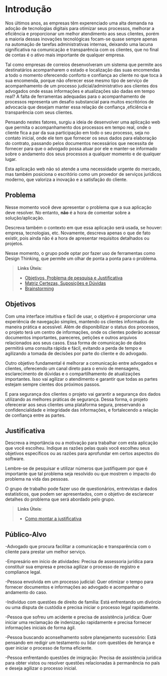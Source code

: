 # Introdução

Nos últimos anos, as empresas têm experenciado uma alta demanda na adoção de tecnologias digitais para otimizar seus processos, melhorar a eficiência e proporcionar um melhor atendimento aos seus clientes, porém  a maioria dessas inovações tecnológicas focam-se quase sempre apenas na automação de tarefas administrativas internas, deixando uma lacuna significativa na comunicação e transparência com os clientes, que no final de contas é o ativo mais importante de qualquer empresa. 

Tal como empresas de correios desenvolveram um sistema que permite aos destinatários acompanharem o estado e localização das suas encomendas a todo o momento oferecendo conforto e confiança ao cliente no que toca à sua encomenda, porque não oferecer esse mesmo tipo de serviço de acompanhamento de um processo judicial/administrativo aos clientes dos advogados onde essas informações e atualizações são dadas em tempo real? 
A falta de ferramentas adequadas para o acompanhamento de processos representa um desafio substancial para muitos escritórios de advocacia que desejam manter essa relação de confiança ,eficiência e transparência com seus clientes.

Pensando nestes fatores, surgiu a ideia de desenvolver uma aplicação web que permita o acompanhamento dos processos em tempo real, onde o cliente fica a par da sua participação em todo o seu processo, seja no contato inicial, onde ele tem que fornecer os seus dados para elaboração do contrato, passando pelos documentos necessários que necessita de fornecer para que o advogado possa atuar por ele e manter-se informado sobre o andamento dos seus processos a qualquer momento e de qualquer lugar.

Esta aplicação web não só atende a uma necessidade urgente do mercado, mas também posiciona o escritório como um provedor de serviços jurídicos moderno, que valoriza a inovação e a satisfação do cliente.

## Problema

Nesse momento você deve apresentar o problema que a sua aplicação deve resolver. No entanto, **não** é a hora de comentar sobre a solução/aplicação.

Descreva também o contexto em que essa aplicação será usada, se  houver: empresa, tecnologias, etc. Novamente, descreva apenas o que de fato existir, pois ainda não é a hora de apresentar requisitos detalhados ou projetos.

Nesse momento, o grupo pode optar por fazer uso  de ferramentas como Design Thinking, que permite um olhar de ponta a ponta para o problema.

> **Links Úteis**:
> - [Objetivos, Problema de pesquisa e Justificativa](https://medium.com/@versioparole/objetivos-problema-de-pesquisa-e-justificativa-c98c8233b9c3)
> - [Matriz Certezas, Suposições e Dúvidas](https://medium.com/educa%C3%A7%C3%A3o-fora-da-caixa/matriz-certezas-suposi%C3%A7%C3%B5es-e-d%C3%BAvidas-fa2263633655)
> - [Brainstorming](https://www.euax.com.br/2018/09/brainstorming/)

## Objetivos

Com uma interface intuitiva e fácil de usar, o objetivo é proporcionar uma experiência de navegação simples, mantendo os clientes informados de maneira prática e acessível. Além de disponibilizar o status dos processos, o projeto terá um centro de informações, onde os clientes poderão acessar documentos importantes, pareceres, petições e outros arquivos relacionados aos seus casos. Essa forma de comunicação de dados permitirá uma consulta rápida e fácil, evitando a perda de tempo e agilizando a tomada de decisões por parte do cliente e do advogado.

Outro objetivo fundamental é melhorar a comunicação entre advogados e clientes, oferecendo um canal direto para o envio de mensagens, esclarecimento de dúvidas e o compartilhamento de atualizações importantes. Isso vai agilizar o atendimento e garantir que todas as partes estejam sempre cientes dos próximos passos.

E para segurança dos clientes o projeto vai garantir a segurança dos dados utilizando as melhores práticas de segurança. Dessa forma, o projeto oferecerar aos seus clientes uma plataforma segura, preservando a confidencialidade e integridade das informações, e fortalecendo a relação de confiança entre as partes.

## Justificativa

Descreva a importância ou a motivação para trabalhar com esta aplicação que você escolheu. Indique as razões pelas quais você escolheu seus objetivos específicos ou as razões para aprofundar em certos aspectos do software.

Lembre-se de pesquisar e utilizar números que justifiquem por que é importante que tal problema seja resolvido ou que mostrem o impacto do problema na vida das pessoas.

O grupo de trabalho pode fazer uso de questionários, entrevistas e dados estatísticos, que podem ser apresentados, com o objetivo de esclarecer detalhes do problema que será abordado pelo grupo.

> **Links Úteis**:
> - [Como montar a justificativa](https://guiadamonografia.com.br/como-montar-justificativa-do-tcc/)

## Público-Alvo

 -Advogado que procura facilitar a comunicação e transparência com o cliente para prestar um melhor serviço.
 
 -Empresário em início de atividades: Precisa de assessoria jurídica para constituir sua empresa e precisa agilizar o processo de registro e compliance legal.

 -Pessoa envolvida em um processo judicial: Quer otimizar o tempo para fornecer documentos e informações ao advogado e acompanhar o andamento do caso.

 -Indivíduo com questões de direito de família: Está enfrentando um divórcio ou uma disputa de custódia e precisa iniciar o processo legal rapidamente.

 -Pessoa que sofreu um acidente e precisa de assistência jurídica: Quer iniciar uma reclamação de indenização rapidamente e precisa fornecer informações iniciais de forma ágil.

 -Pessoa buscando aconselhamento sobre planejamento sucessório: Está pensando em redigir um testamento ou lidar com questões de herança e quer iniciar o processo de forma eficiente.
 
 -Pessoa enfrentando questões de imigração: Precisa de assistência jurídica para obter vistos ou resolver questões relacionadas à permanência no país e deseja agilizar o processo inicial.
